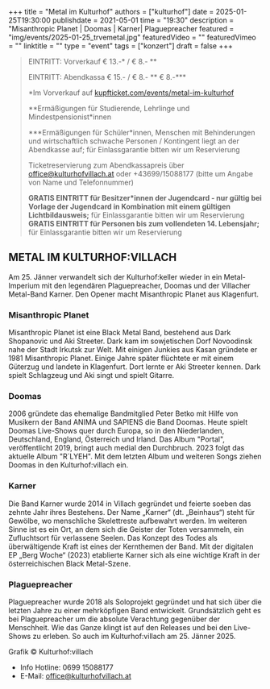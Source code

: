 +++
title = "Metal im Kulturhof"
authors = ["kulturhof"]
date = 2025-01-25T19:30:00
publishdate = 2021-05-01
time = "19:30"
description = "Misanthropic Planet | Doomas | Karner| Plaguepreacher
featured = "img/events/2025-01-25_trvemetal.jpg"
featuredVideo = ""
featuredVimeo = ""
linktitle = ""
type = "event"
tags = ["konzert"]
draft = false
+++

> EINTRITT: Vorverkauf € 13.-\* / € 8.- \*\*
> 
> EINTRITT: Abendkassa € 15.- / € 8.- \*\* € 8.-\*\*\*
>
> \*Im Vorverkauf auf [kupfticket.com/events/metal-im-kulturhof](https://kupfticket.com/events/metal-im-kulturhof)
>
> \*\*Ermäßigungen für Studierende, Lehrlinge und Mindestpensionist\*innen
> 
> \*\*\*Ermäßigungen für Schüler\*innen, Menschen mit Behinderungen und wirtschaftlich schwache Personen / Kontingent liegt an der Abendkasse auf; für Einlassgarantie bitten wir um Reservierung
>
> Ticketreservierung zum Abendkassapreis über office@kulturhofvillach.at oder +43699/15088177 (bitte um Angabe von Name und Telefonnummer) 
>
> **GRATIS EINTRITT für Besitzer\*innen der Jugendcard - nur gültig bei Vorlage der Jugendcard in Kombination mit einem gültigen Lichtbildausweis;** für Einlassgarantie bitten wir um Reservierung
> **GRATIS EINTRITT für Personen bis zum vollendeten 14. Lebensjahr;** für Einlassgarantie bitten wir um Reservierung

## METAL IM KULTURHOF:VILLACH
Am 25. Jänner verwandelt sich der Kulturhof:keller wieder in ein Metal-Imperium mit den legendären Plaguepreacher, Doomas und der Villacher Metal-Band Karner. Den Opener macht Misanthropic Planet aus Klagenfurt.

### Misanthropic Planet
Misanthropic Planet ist eine Black Metal Band, bestehend aus Dark Shopanovic und Aki Streeter. Dark kam im sowjetischen Dorf Novoodinsk nahe der Stadt Irkutsk zur Welt. Mit einigen Junkies aus Kasan gründete er 1981 Misanthropic Planet.  Einige Jahre später flüchtete er mit einem Güterzug und landete in Klagenfurt. Dort lernte er Aki Streeter kennen. Dark spielt Schlagzeug und Aki singt und spielt Gitarre.

### Doomas
2006 gründete das ehemalige Bandmitglied Peter Betko mit Hilfe von Musikern der Band ANIMA und SAPIENS die Band Doomas. Heute spielt Doomas Live-Shows quer durch Europa, so in den Niederlanden, Deutschland, England, Österreich und Irland. Das Album "Portal", veröffentlicht 2019, bringt auch medial den Durchbruch. 2023 folgt das aktuelle Album "R´LYEH". Mit dem letzten Album und weiteren Songs ziehen Doomas in den Kulturhof:villach ein.

### Karner
Die Band Karner wurde 2014 in Villach gegründet und feierte soeben das zehnte Jahr ihres Bestehens.
Der Name „Karner“ (dt. „Beinhaus“) steht für Gewölbe, wo menschliche Skelettreste aufbewahrt werden. Im weiteren Sinne ist es ein Ort, an dem sich die Geister der Toten versammeln, ein Zufluchtsort für verlassene Seelen. Das Konzept des Todes als überwältigende Kraft ist eines der Kernthemen der Band. Mit der digitalen EP „Berg Woche“ (2023) etablierte Karner sich als eine wichtige Kraft in der österreichischen Black Metal-Szene.

### Plaguepreacher
Plaguepreacher wurde 2018 als Soloprojekt gegründet und hat sich über die letzten Jahre zu einer mehrköpfigen Band entwickelt. Grundsätzlich geht es bei Plaguepreacher um die absolute Verachtung gegenüber der Menschheit. Wie das Ganze klingt ist auf den Releases und bei den Live-Shows zu erleben. So auch im Kulturhof:villach am 25. Jänner 2025.


Grafik © Kulturhof:villach


- Info Hotline: 0699 15088177 
- E-Mail: office@kulturhofvillach.at
